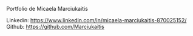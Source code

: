 Portfolio de Micaela Marciukaitis

Linkedin: https://www.linkedin.com/in/micaela-marciukaitis-870025152/
Github: https://github.com/Marciukaitis
